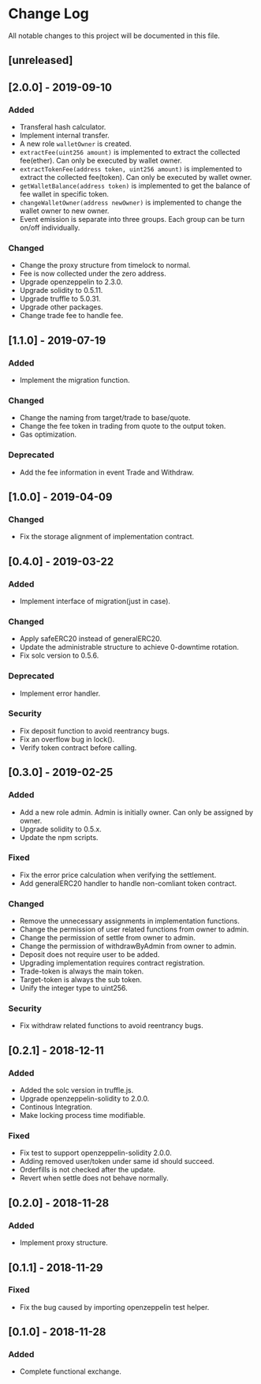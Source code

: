 # Change Log
All notable changes to this project will be documented in this file.

## [unreleased]

## [2.0.0] - 2019-09-10
### Added
- Transferal hash calculator.
- Implement internal transfer.
- A new role `walletOwner` is created.
- `extractFee(uint256 amount)` is implemented to extract the collected fee(ether). Can only be executed by wallet owner.
- `extractTokenFee(address token, uint256 amount)` is implemented to extract the collected fee(token). Can only be executed by wallet owner.
- `getWalletBalance(address token)` is implemented to get the balance of fee wallet in specific token.
- `changeWalletOwner(address newOwner)` is implemented to change the wallet owner to new owner.
- Event emission is separate into three groups. Each group can be turn on/off individually.

### Changed
- Change the proxy structure from timelock to normal.
- Fee is now collected under the zero address.
- Upgrade openzeppelin to 2.3.0.
- Upgrade solidity to 0.5.11.
- Upgrade truffle to 5.0.31.
- Upgrade other packages.
- Change trade fee to handle fee.

## [1.1.0] - 2019-07-19
### Added
- Implement the migration function.

### Changed
- Change the naming from target/trade to base/quote.
- Change the fee token in trading from quote to the output token.
- Gas optimization.

### Deprecated
- Add the fee information in event Trade and Withdraw.

## [1.0.0] - 2019-04-09
### Changed
- Fix the storage alignment of implementation contract.

## [0.4.0] - 2019-03-22
### Added
- Implement interface of migration(just in case).

### Changed
- Apply safeERC20 instead of generalERC20.
- Update the administrable structure to achieve 0-downtime rotation.
- Fix solc version to 0.5.6.

### Deprecated
- Implement error handler.

### Security
- Fix deposit function to avoid reentrancy bugs.
- Fix an overflow bug in lock().
- Verify token contract before calling.

## [0.3.0] - 2019-02-25
### Added
- Add a new role admin. Admin is initially owner. Can only be assigned by owner.
- Upgrade solidity to 0.5.x.
- Update the npm scripts.

### Fixed
- Fix the error price calculation when verifying the settlement.
- Add generalERC20 handler to handle non-comliant token contract.

### Changed
- Remove the unnecessary assignments in implementation functions.
- Change the permission of user related functions from owner to admin.
- Change the permission of settle from owner to admin.
- Change the permission of withdrawByAdmin from owner to admin.
- Deposit does not require user to be added.
- Upgrading implementation requires contract registration.
- Trade-token is always the main token.
- Target-token is always the sub token.
- Unify the integer type to uint256.

### Security
- Fix withdraw related functions to avoid reentrancy bugs.

## [0.2.1] - 2018-12-11
### Added
- Added the solc version in truffle.js.
- Upgrade openzeppelin-solidity to 2.0.0.
- Continous Integration.
- Make locking process time modifiable.

### Fixed
- Fix test to support openzeppelin-solidity 2.0.0.
- Adding removed user/token under same id should succeed.
- Orderfills is not checked after the update.
- Revert when settle does not behave normally.

## [0.2.0] - 2018-11-28
### Added
- Implement proxy structure.

## [0.1.1] - 2018-11-29
### Fixed
- Fix the bug caused by importing openzeppelin test helper.

## [0.1.0] - 2018-11-28
### Added
- Complete functional exchange.
